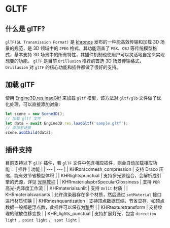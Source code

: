 # GLTF
## 什么是 glTF?
`glTF(GL Transmission Format)` 是 [khronos](https://www.khronos.org/gltf) 发布的一种能高效传输和加载 3D 场景的规范，是 3D 领域中的 `JPEG` 格式，其功能涵盖了 `FBX`、`OBJ` 等传统模型格式，基本支持 3D 场景中的所有特性，其插件机制也使用户可以灵活地自定义实现想要的功能。
`glTF` 是目前 `Orillusion` 推荐的首选 3D 场景传输格式，`Orillusion` 对 `glTF` 的核心功能和插件都做了很好的支持。

## 加载 glTF
使用 [Engine3D.res.loadGltf](/api/classes/Res#loadgltf) 来加载 `gltf` 模型，该方法对 `gltf/glb` 文件做了优化处理，可以直接添加对象:
```ts
let scene = new Scene3D();
// 加载 gltf 文件
let data = await Engine3D.res.loadGltf('sample.gltf');
// 添加至场景
scene.addChild(data);
```

## 插件支持
目前支持以下 `glTF` 插件，若 `glTF` 文件中包含相应插件，则会自动加载相应功能：
| 插件 | 功能 |
| --- | --- |
| KHRdracomesh_compression | 支持 Draco 压缩，能有效节省模型体积 |
| KHRlightspunctual | 支持多光源组合，会解析成引擎的光源，详见 [光照教程](/guide/graphics/lighting) |
| KHRmaterialspbrSpecularGlossiness | 支持 `PBR`  高光-光泽度工作流 |
| KHRmaterialsunlit | 支持  `Unlit` 材质 |
| KHRmaterialsvariants | 允许渲染器存在多个材质，然后通过 `setMaterial` 接口进行材质切换 |
| KHRmeshquantization | 支持顶点数据压缩，节省显存，如顶点数据一般都是浮点数，此插件可以保存为整型 |
| KHRtexturetransform | 支持纹理的缩放位移变换 |
| KHR_lights_punctual | 支持扩展灯光，包含 `direction light` ，`point light` ， `spot light` |